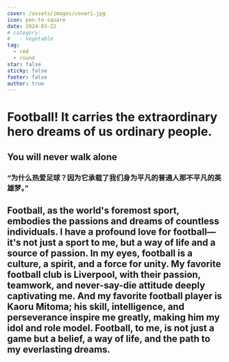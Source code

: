 ```yaml
---
cover: /assets/images/cover1.jpg
icon: pen-to-square
date: 2024-03-22
# category:
#   - Vegetable
tag:
  - red
  - round
star: false
sticky: false
footer: false
author: true
---
```


<!-- # More Detail -->

# Football! It carries the extraordinary hero dreams of us ordinary people.


<!-- Here is the content. -->
## You will never walk alone
### “为什么热爱足球？因为它承载了我们身为平凡的普通人那不平凡的英雄梦。”
## Football, as the world's foremost sport, embodies the passions and dreams of countless individuals. I have a profound love for football—it's not just a sport to me, but a way of life and a source of passion. In my eyes, football is a culture, a spirit, and a force for unity. My favorite football club is Liverpool, with their passion, teamwork, and never-say-die attitude deeply captivating me. And my favorite football player is Kaoru Mitoma; his skill, intelligence, and perseverance inspire me greatly, making him my idol and role model. Football, to me, is not just a game but a belief, a way of life, and the path to my everlasting dreams.